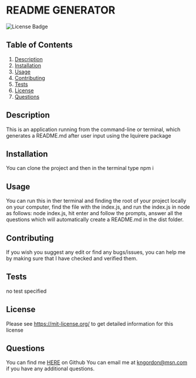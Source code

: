 # README GENERATOR
![License Badge](https://shields.io/badge/license-MIT-green)
## Table of Contents
1. [Description](#description)
2. [Installation](#installation)
3. [Usage](#usage)
4. [Contributing](#contributing)
5. [Tests](#tests)
6. [License](#license)
7. [Questions](#questions)

## Description
This is an application running from the command-line or terminal, which generates a README.md after user input using the Iquirere package
## Installation
You can clone the project and then in the terminal type npm i
## Usage
You can run this in ther terminal and finding the root of your project locally on your computer, find the file with the index.js, and run the index.js in node as follows: node index.js, hit enter and follow the prompts, answer all the questions which will automatically create a README.md in the dist folder.
## Contributing
If you wish you suggest any edit or find any bugs/issues, you can help me by making sure that I have checked and verified them.
## Tests
no test specified
## License
Please see https://mit-license.org/ to get detailed information for this license

## Questions
You can find me [HERE](https://github.com/wooopers) on Github
You can email me at kngordon@msn.com if you have any additional questions.
